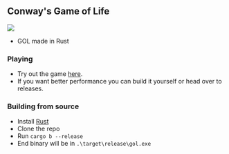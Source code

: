 ## Conway's Game of Life
<p>
	<img src="https://github.com/landstander27/game-of-life/actions/workflows/build.yml/badge.svg">
</p>

- GOL made in Rust

### Playing
- Try out the game [here](https://landstander27.github.io/game-of-life/).
- If you want better performance you can build it yourself or head over to releases.

### Building from source
- Install [Rust](https://www.rust-lang.org/)
- Clone the repo
- Run `cargo b --release`
- End binary will be in `.\target\release\gol.exe`